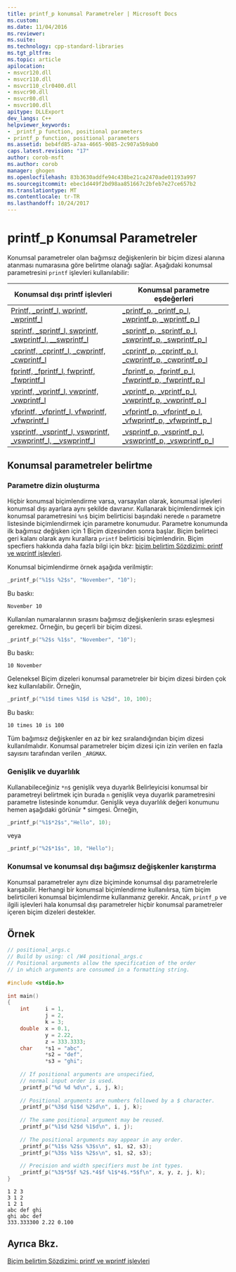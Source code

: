 ```yaml
---
title: printf_p konumsal Parametreler | Microsoft Docs
ms.custom: 
ms.date: 11/04/2016
ms.reviewer: 
ms.suite: 
ms.technology: cpp-standard-libraries
ms.tgt_pltfrm: 
ms.topic: article
apilocation:
- msvcr120.dll
- msvcr110.dll
- msvcr110_clr0400.dll
- msvcr90.dll
- msvcr80.dll
- msvcr100.dll
apitype: DLLExport
dev_langs: C++
helpviewer_keywords:
- _printf_p function, positional parameters
- printf_p function, positional parameters
ms.assetid: beb4fd85-a7aa-4665-9085-2c907a5b9ab0
caps.latest.revision: "17"
author: corob-msft
ms.author: corob
manager: ghogen
ms.openlocfilehash: 83b3630addfe94c438be21ca2470ade01193a997
ms.sourcegitcommit: ebec1d449f2bd98aa851667c2bfeb7e27ce657b2
ms.translationtype: MT
ms.contentlocale: tr-TR
ms.lasthandoff: 10/24/2017
---
```

# <a name="printfp-positional-parameters"></a>printf_p Konumsal Parametreler
Konumsal parametreler olan bağımsız değişkenlerin bir biçim dizesi alanına atanması numarasına göre belirtme olanağı sağlar. Aşağıdaki konumsal parametresini `printf` işlevleri kullanılabilir:  
  
| Konumsal dışı printf işlevleri | Konumsal parametre eşdeğerleri |  
|---|---|  
|[Printf, _printf_l, wprintf, _wprintf_l](../c-runtime-library/reference/printf-printf-l-wprintf-wprintf-l.md)|[_printf_p, _printf_p_l, _wprintf_p, _wprintf_p_l](../c-runtime-library/reference/printf-p-printf-p-l-wprintf-p-wprintf-p-l.md)|  
|[sprintf, _sprintf_l, swprintf, _swprintf_l, \__swprintf_l](../c-runtime-library/reference/sprintf-sprintf-l-swprintf-swprintf-l-swprintf-l.md)|[_sprintf_p, _sprintf_p_l, _swprintf_p, _swprintf_p_l](../c-runtime-library/reference/sprintf-p-sprintf-p-l-swprintf-p-swprintf-p-l.md)|  
|[_cprintf, _cprintf_l, _cwprintf, _cwprintf_l](../c-runtime-library/reference/cprintf-cprintf-l-cwprintf-cwprintf-l.md)|[_cprintf_p, _cprintf_p_l, _cwprintf_p, _cwprintf_p_l](../c-runtime-library/reference/cprintf-p-cprintf-p-l-cwprintf-p-cwprintf-p-l.md)|  
|[fprintf, _fprintf_l, fwprintf, _fwprintf_l](../c-runtime-library/reference/fprintf-fprintf-l-fwprintf-fwprintf-l.md)|[_fprintf_p, _fprintf_p_l, _fwprintf_p, _fwprintf_p_l](../c-runtime-library/reference/fprintf-p-fprintf-p-l-fwprintf-p-fwprintf-p-l.md)|  
|[vprintf, _vprintf_l, vwprintf, _vwprintf_l](../c-runtime-library/reference/vprintf-vprintf-l-vwprintf-vwprintf-l.md)|[_vprintf_p, _vprintf_p_l, _vwprintf_p, _vwprintf_p_l](../c-runtime-library/reference/vprintf-p-vprintf-p-l-vwprintf-p-vwprintf-p-l.md)|  
|[vfprintf, _vfprintf_l, vfwprintf, _vfwprintf_l](../c-runtime-library/reference/vfprintf-vfprintf-l-vfwprintf-vfwprintf-l.md)|[_vfprintf_p, _vfprintf_p_l, _vfwprintf_p, _vfwprintf_p_l](../c-runtime-library/reference/vfprintf-p-vfprintf-p-l-vfwprintf-p-vfwprintf-p-l.md)|  
|[vsprintf, _vsprintf_l, vswprintf, _vswprintf_l, \__vswprintf_l](../c-runtime-library/reference/vsprintf-vsprintf-l-vswprintf-vswprintf-l-vswprintf-l.md)|[_vsprintf_p, _vsprintf_p_l, _vswprintf_p, _vswprintf_p_l](../c-runtime-library/reference/vsprintf-p-vsprintf-p-l-vswprintf-p-vswprintf-p-l.md)|  
  
## <a name="how-to-specify-positional-parameters"></a>Konumsal parametreler belirtme  
  
### <a name="parameter-indexing"></a>Parametre dizin oluşturma  
Hiçbir konumsal biçimlendirme varsa, varsayılan olarak, konumsal işlevleri konumsal dışı ayarlara aynı şekilde davranır. Kullanarak biçimlendirmek için konumsal parametresini `%n$` biçim belirticisi başındaki nerede `n` parametre listesinde biçimlendirmek için parametre konumudur. Parametre konumunda ilk bağımsız değişken için 1 Biçim dizesinden sonra başlar. Biçim belirteci geri kalanı olarak aynı kurallara `printf` belirticisi biçimlendirin. Biçim specfiers hakkında daha fazla bilgi için bkz: [biçim belirtim Sözdizimi: printf ve wprintf işlevleri](../c-runtime-library/format-specification-syntax-printf-and-wprintf-functions.md).  
  
Konumsal biçimlendirme örnek aşağıda verilmiştir:  
  
```C  
_printf_p("%1$s %2$s", "November", "10");  
```  
  
Bu baskı:  
  
```  
November 10  
```  
  
Kullanılan numaralarının sırasını bağımsız değişkenlerin sırası eşleşmesi gerekmez. Örneğin, bu geçerli bir biçim dizesi.  
  
```C  
_printf_p("%2$s %1$s", "November", "10");  
```  
  
Bu baskı:  
  
```  
10 November  
```  
  
Geleneksel Biçim dizeleri konumsal parametreler bir biçim dizesi birden çok kez kullanılabilir. Örneğin,  
  
```C  
_printf_p("%1$d times %1$d is %2$d", 10, 100);  
```  
  
Bu baskı:  
  
```  
10 times 10 is 100  
```  
  
Tüm bağımsız değişkenler en az bir kez sıralandığından biçim dizesi kullanılmalıdır. Konumsal parametreler biçim dizesi için izin verilen en fazla sayısını tarafından verilen `_ARGMAX`.  
  
### <a name="width-and-precision"></a>Genişlik ve duyarlılık  
Kullanabileceğiniz `*n$` genişlik veya duyarlık Belirleyicisi konumsal bir parametreyi belirtmek için burada `n` genişlik veya duyarlık parametresini parametre listesinde konumdur. Genişlik veya duyarlılık değeri konumunu hemen aşağıdaki görünür \* simgesi. Örneğin,  
  
```C  
_printf_p("%1$*2$s","Hello", 10);  
```  
  
veya  
  
```C  
_printf_p("%2$*1$s", 10, "Hello");  
```  
  
### <a name="mixing-positional-and-non-positional-arguments"></a>Konumsal ve konumsal dışı bağımsız değişkenler karıştırma  
Konumsal parametreler aynı dize biçiminde konumsal dışı parametrelerle karışabilir. Herhangi bir konumsal biçimlendirme kullanılırsa, tüm biçim belirticileri konumsal biçimlendirme kullanmanız gerekir. Ancak, `printf_p` ve ilgili işlevleri hala konumsal dışı parametreler hiçbir konumsal parametreler içeren biçim dizeleri destekler.  
  
## <a name="example"></a>Örnek  
  
```C  
// positional_args.c  
// Build by using: cl /W4 positional_args.c  
// Positional arguments allow the specification of the order  
// in which arguments are consumed in a formatting string.  
  
#include <stdio.h>  
  
int main()  
{  
    int     i = 1,  
            j = 2,  
            k = 3;  
    double  x = 0.1,  
            y = 2.22,  
            z = 333.3333;  
    char    *s1 = "abc",  
            *s2 = "def",  
            *s3 = "ghi";  
  
    // If positional arguments are unspecified,  
    // normal input order is used.  
    _printf_p("%d %d %d\n", i, j, k);  
  
    // Positional arguments are numbers followed by a $ character.  
    _printf_p("%3$d %1$d %2$d\n", i, j, k);  
  
    // The same positional argument may be reused.  
    _printf_p("%1$d %2$d %1$d\n", i, j);  
  
    // The positional arguments may appear in any order.
    _printf_p("%1$s %2$s %3$s\n", s1, s2, s3);  
    _printf_p("%3$s %1$s %2$s\n", s1, s2, s3);  
  
    // Precision and width specifiers must be int types.  
    _printf_p("%3$*5$f %2$.*4$f %1$*4$.*5$f\n", x, y, z, j, k);  
}  
```  
  
```Output  
1 2 3
3 1 2
1 2 1
abc def ghi
ghi abc def
333.333300 2.22 0.100
```  
  
## <a name="see-also"></a>Ayrıca Bkz.  
 [Biçim belirtim Sözdizimi: printf ve wprintf işlevleri](../c-runtime-library/format-specification-syntax-printf-and-wprintf-functions.md)
